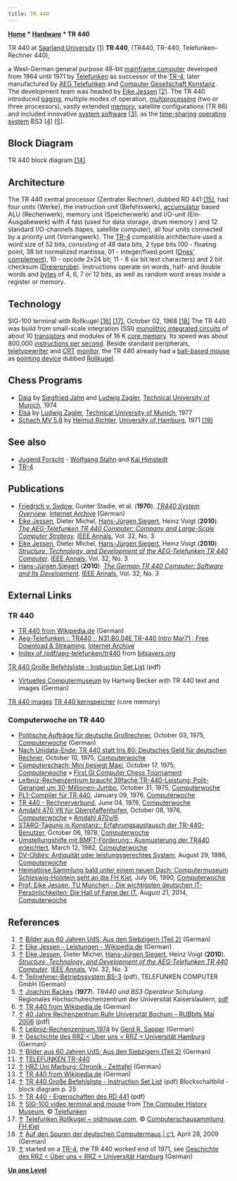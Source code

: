 ```yaml
---
title: TR 440
---
```

**[Home](Home "Home") \* [Hardware](Hardware "Hardware") \* TR 440**



 [](http://www.uni-saarland.de/info/universitaet/portraet/geschichte/bilder-aus-60-jahren-uds/70ziger2.html) TR 440 at [Saarland University](https://en.wikipedia.org/wiki/Saarland_University) <a id="cite-note-1" href="#cite-ref-1">[1]</a> 
**TR 440**, (TR440, TR-440, Telefunken-Rechner 440),  

a West-German general purpose 48-bit [mainframe computer](https://en.wikipedia.org/wiki/Mainframe_computer) developed from 1964 until 1971 by [Telefunken](https://en.wikipedia.org/wiki/Telefunken) as successor of the [TR-4](TR-4 "TR-4"), later manufactured by [AEG Telefunken](https://en.wikipedia.org/wiki/AEG) and [Computer Gesellschaft Konstanz](http://de.wikipedia.org/wiki/Computer_Gesellschaft_Konstanz). The development team was headed by [Eike Jessen](Mathematician#EJessen "Mathematician") <a id="cite-note-2" href="#cite-ref-2">[2]</a>. The TR 440 introduced [paging](https://en.wikipedia.org/wiki/Paging), multiple modes of operation, [multiprocessing](https://en.wikipedia.org/wiki/Multiprocessing) (two or three processors), vastly extended [memory](Memory "Memory"), satellite configurations (TR 86) and included innovative [system software](https://en.wikipedia.org/wiki/System_software) <a id="cite-note-3" href="#cite-ref-3">[3]</a>, as the [time-sharing](https://en.wikipedia.org/wiki/Time-sharing) [operating system](https://en.wikipedia.org/wiki/Operating_system) BS3 <a id="cite-note-4" href="#cite-ref-4">[4]</a> <a id="cite-note-5" href="#cite-ref-5">[5]</a>. 



## Block Diagram


 [](File:TR440Diagram.jpg) 
TR 440 block diagram <a id="cite-note-14" href="#cite-ref-14">[14]</a>



## Architecture


The TR 440 central processor (Zentraler Rechner), dubbed RD 441 <a id="cite-note-15" href="#cite-ref-15">[15]</a>, had four units (Werke), the instruction unit (Befehlswerk), [accumulator](https://en.wikipedia.org/wiki/Accumulator_%28computing%29) based ALU (Rechenwerk), memory unit (Speicherwerk) and I/O-unit (Ein- Ausgabewerk) with 4 fast (used for data storage, drum memory ) and 12 standard I/O-channels (tapes, satellite computer), all four units connected by a priority unit (Vorrangwerk). The [TR-4](TR-4 "TR-4") compatible architecture used a word size of 52 bits, consisting of 48 data bits, 2 type bits (00 - floating point, 38 bit normalized mantissa, 01 - integer/fixed point ([Ones' complement](https://en.wikipedia.org/wiki/Ones%27_complement)), 10 - opcode 2x24 bit, 11 - 8 six bit text characters) and 2 bit checksum ([Dreierprobe](https://en.wikipedia.org/wiki/Digit_sum)). Instructions operate on words, half- and double words and [bytes](Byte "Byte") of 4, 6, 7 or 12 bits, as well as random word areas inside a register or memory.



## Technology


 [](http://www.oldmouse.com/pics/misc/SIG-100.jpg) SIG-100 terminal with Rollkugel <a id="cite-note-16" href="#cite-ref-16">[16]</a> <a id="cite-note-17" href="#cite-ref-17">[17]</a>, October 02, 1968 <a id="cite-note-18" href="#cite-ref-18">[18]</a> 
The TR 440 was build from small-scale integration (SSI) [monolithic integrated circuits](https://en.wikipedia.org/wiki/Integrated_circuit) of about 10 [transistors](https://en.wikipedia.org/wiki/Transistors) and modules of 16 K [core memory](Memory "Memory"). Its speed was about 800,000 [instructions per second](https://en.wikipedia.org/wiki/Instructions_per_second). Beside standard peripherals, [teletypewriter](http://simple.wikipedia.org/wiki/Teletypewriter) and [CRT](https://en.wikipedia.org/wiki/Cathode_ray_tube) [monitor](https://en.wikipedia.org/wiki/Computer_monitor), the TR 440 already had a [ball-based mouse](https://en.wikipedia.org/wiki/Ball_mouse#Mechanical_mice) as [pointing device](https://en.wikipedia.org/wiki/Pointing_device) dubbed [Rollkugel](http://commons.wikimedia.org/wiki/File:Telefunken_Rollkugel_RKS_100-86.jpg). 



## Chess Programs


* [Daja](Daja "Daja") by [Siegfried Jahn](index.php?title=Siegfried_Jahn&action=edit&redlink=1 "Siegfried Jahn (page does not exist)") and [Ludwig Zagler](Ludwig_Zagler "Ludwig Zagler"), [Technical University of Munich](Technical_University_of_Munich "Technical University of Munich"), 1974
* [Elsa](Elsa "Elsa") by [Ludwig Zagler](Ludwig_Zagler "Ludwig Zagler"), [Technical University of Munich](Technical_University_of_Munich "Technical University of Munich"), 1977
* [Schach MV 5,6](Schach_MV_5,6 "Schach MV 5,6") by [Helmut Richter](Helmut_Richter "Helmut Richter"), [University of Hamburg](University_of_Hamburg "University of Hamburg"), 1971 <a id="cite-note-19" href="#cite-ref-19">[19]</a>


## See also


* [Jugend Forscht](Kai_Himstedt#Jugendforscht "Kai Himstedt") - [Wolfgang Stahn](index.php?title=Wolfgang_Stahn&action=edit&redlink=1 "Wolfgang Stahn (page does not exist)") and [Kai Himstedt](Kai_Himstedt "Kai Himstedt")
* [TR-4](TR-4 "TR-4")


## Publications


* [Friedrich v. Sydow](http://www.amazon.com/s/ref=dp_byline_sr_book_1?ie=UTF8&field-author=Friedrich+%C2%98v.%C2%9C+Sydow&search-alias=books&text=Friedrich+%C2%98v.%C2%9C+Sydow&sort=relevancerank), Gunter Stadie, et al. (**1970**). *[TR440 System Overview](https://archive.org/details/bitsavers_aegtelefunOverviewMar70_8297721)*. [Internet Archive](https://en.wikipedia.org/wiki/Internet_Archive) (German)
* [Eike Jessen](Mathematician#EJessen "Mathematician"), Dieter Michel, [Hans-Jürgen Siegert](http://genealogy.math.ndsu.nodak.edu/id.php?id=25498), Heinz Voigt (**2010**). *[The AEG-Telefunken TR 440 Computer: Company and Large-Scale Computer Strategy](http://www.computer.org/csdl/mags/an/2010/03/man2010030020-abs.html)*. [IEEE Annals](IEEE#Annals "IEEE"), Vol. 32, No. 3
* [Eike Jessen](Mathematician#EJessen "Mathematician"), Dieter Michel, [Hans-Jürgen Siegert](http://genealogy.math.ndsu.nodak.edu/id.php?id=25498), Heinz Voigt (**2010**). *[Structure, Technology, and Development of the AEG-Telefunken TR 440 Computer](http://www.computer.org/csdl/mags/an/2010/03/man2010030030-abs.html)*. [IEEE Annals](IEEE#Annals "IEEE"), Vol. 32, No. 3
* [Hans-Jürgen Siegert](http://genealogy.math.ndsu.nodak.edu/id.php?id=25498) (**2010**). *[The German TR 440 Computer: Software and Its Development](http://ieeexplore.ieee.org/search/searchresult.jsp?searchWithin=p_Authors:.QT.Siegert,%20H.-J..QT.&searchWithin=p_Author_Ids:38112157700&newsearch=true)*. [IEEE Annals](IEEE#Annals "IEEE"), Vol. 32, No. 3


## External Links


### TR 440


* [TR 440 from Wikipedia.de](http://de.wikipedia.org/wiki/TR_440) (German)
* [Aeg-Telefunken :: TR440 :: N31.B0.04E TR-440 Intro Mar71 : Free Download & Streaming](https://archive.org/details/bitsavers_aegtelefunR440IntroMar71_1528157), [Internet Archive](https://en.wikipedia.org/wiki/Internet_Archive)
* [Index of /pdf/aeg-telefunken/tr440](http://bitsavers.informatik.uni-stuttgart.de/pdf/aeg-telefunken/tr440/) from [bitsavers.org](http://bitsavers.informatik.uni-stuttgart.de/)


 [TR 440 Große Befehlsliste - Instruction Set List](http://bitsavers.informatik.uni-stuttgart.de/pdf/aeg-telefunken/tr440/RD441_InstructionSet_Oct70.pdf) (pdf)
 * [Virtuelles Computermuseum](http://www.hardiweb.de/compmuseum/seite1_computermuseum.htm) by Hartwig Becker with TR 440 text and images (German) 


 [TR 440 images](http://www.hardiweb.de/compmuseum/seite02-tr440/index.html) 
 [TR 440 kernspeicher](http://www.hardiweb.de/compmuseum/seite05-kernspeicher/index.html) (core memory)
### Computerwoche on TR 440


* [Politische Aufträge für deutsche Großrechner](http://www.computerwoche.de/a/politische-auftraege-fuer-deutsche-grossrechner,1205030), October 03, 1975, [Computerwoche](Computerworld#Woche "Computerworld") (German)
* [Nach Unidata-Ende: TR 440 statt Iris 80: Deutsches Geld für deutschen Rechner](http://www.computerwoche.de/a/deutsches-geld-fuer-deutschen-rechner,1205108), October 10, 1975, [Computerwoche](Computerworld#Woche "Computerworld")
* [Computerschach: Mini besiegt Maxi](http://www.computerwoche.de/a/computerschach-mini-besiegt-maxi,1205115), October 17, 1975, [Computerwoche](Computerworld#Woche "Computerworld") » [First GI Computer Chess Tournament](First_GI_Computer_Chess_Tournament "First GI Computer Chess Tournament")
* [Leibniz-Rechenzentrum braucht 39fache TR-440-Leistung: Polit-Gerangel um 30-Millionen-Jumbo](http://www.computerwoche.de/a/polit-gerangel-um-30-millionen-jumbo,1205227), October 31, 1975, [Computerwoche](Computerworld#Woche "Computerworld")
* [PL1-Compiler für TR 440](http://www.computerwoche.de/a/pl1-compiler-fuer-tr-440,1200431), January 09, 1976, [Computerwoche](Computerworld#Woche "Computerworld")
* [TR 440 - Rechnerverbund](http://www.computerwoche.de/a/tr-440-rechnerverbund,1201566), June 04, 1976, [Computerwoche](Computerworld#Woche "Computerworld")
* [Amdahl 470 V6 für Oberpfaffenhofen](http://www.computerwoche.de/a/amdahl-470-v6-fuer-oberpfaffenhofen,1202434), October 08, 1976, [Computerwoche](Computerworld#Woche "Computerworld") » [Amdahl 470v/6](Amdahl_470 "Amdahl 470")
* [STARG-Tagung in Konstanz:: Erfahrungsaustausch der TR-440-Benutzer](http://www.computerwoche.de/a/erfahrungsaustausch-der-tr-440-benutzer,1197132), October 06, 1978, [Computerwoche](Computerworld#Woche "Computerworld")
* [Umstellungshilfe mit BMFT-Förderung:: Ausmusterung der TR440 erleichtert](http://www.computerwoche.de/a/ausmusterung-der-tr440-erleichtert,1182160), March 12, 1982, [Computerwoche](Computerworld#Woche "Computerworld")
* [DV-OIdies: Antiquität oder leistungsgerechtes System](http://www.computerwoche.de/a/dv-oidies-antiquitaet-oder-leistungsgerechtes-system,1165740), August 29, 1986, [Computerwoche](Computerworld#Woche "Computerworld")
* [Heimatlose Sammlung bald unter einem neuen Dach: Computermuseum Schleswig-Holstein geht an die FH Kiel](http://www.computerwoche.de/a/computermuseum-schleswig-holstein-geht-an-die-fh-kiel,1146606), July 06, 1990, [Computerwoche](Computerworld#Woche "Computerworld")
* [Prof. Eike Jessen, TU München - Die wichtigsten deutschen IT-Persönlichkeiten: Die Hall of Fame der IT](http://www.computerwoche.de/a/die-hall-of-fame-der-it,3063396,17), August 21, 2014, [Computerwoche](Computerworld#Woche "Computerworld")


## References


1. <a id="cite-ref-1" href="#cite-note-1">↑</a> [Bilder aus 60 Jahren UdS: Aus den Siebzigern (Teil 2)](http://www.uni-saarland.de/info/universitaet/portraet/geschichte/bilder-aus-60-jahren-uds/70ziger2.html) (German)
2. <a id="cite-ref-2" href="#cite-note-2">↑</a> [Eike Jessen - Leistungen - Wikipedia.de](http://de.wikipedia.org/wiki/Eike_Jessen#Leistungen) (German)
3. <a id="cite-ref-3" href="#cite-note-3">↑</a> [Eike Jessen](Mathematician#EJessen "Mathematician"), Dieter Michel, [Hans-Jürgen Siegert](http://genealogy.math.ndsu.nodak.edu/id.php?id=25498), Heinz Voigt (**2010**). *[Structure, Technology, and Development of the AEG-Telefunken TR 440 Computer](http://www.computer.org/csdl/mags/an/2010/03/man2010030030-abs.html)*. [IEEE Annals](IEEE#Annals "IEEE"), Vol. 32, No. 3
4. <a id="cite-ref-4" href="#cite-note-4">↑</a> [Teilnehmer-Betriebssystem BS-3](http://www.online.uni-marburg.de/hrz/chronik/quellen/cgk-bs3-1975.pdf) (pdf), TELEFUNKEN COMPUTER GmbH (German)
5. <a id="cite-ref-5" href="#cite-note-5">↑</a> [Joachim Backes](http://www-user.rhrk.uni-kl.de/~backes/) (**1977**). *TR440­ und BS3­ Operateur­ Schulung*. Regionales Hochschulrechenzentrum der Universität Kaiserslautern, [pdf](http://www-user.rhrk.uni-kl.de/~backes/PDF/TR440-Operateur-Schulung-1977.pdf)
6. <a id="cite-ref-6" href="#cite-note-6">↑</a>  [TR 440 from Wikipedia.de](http://de.wikipedia.org/wiki/TR_440) (German)
7. <a id="cite-ref-7" href="#cite-note-7">↑</a> [40 Jahre Rechenzentrum Ruhr Universität Bochum - RUBbits Mai 2006](http://www.rz.ruhr-uni-bochum.de/imperia/md/content/rechenzentrum/pdfs/rubbits/rubbits17.pdf) (pdf)
8. <a id="cite-ref-8" href="#cite-note-8">↑</a> [Leibniz-Rechenzentrum 1974](http://www.qslnet.de/member/dj4kw/lrz.htm) by [Gerd R. Sapper](http://www.qslnet.de/member/dj4kw/index.htm) (German)
9. <a id="cite-ref-9" href="#cite-note-9">↑</a> [Geschichte des RRZ < Über uns < RRZ < Universität Hamburg](http://www.rrz.uni-hamburg.de/de/ueber-uns/geschichte-des-rrz.html) (German)
10. <a id="cite-ref-10" href="#cite-note-10">↑</a> [Bilder aus 60 Jahren UdS: Aus den Siebzigern (Teil 2)](http://www.uni-saarland.de/info/universitaet/portraet/geschichte/bilder-aus-60-jahren-uds/70ziger2.html) (German)
11. <a id="cite-ref-11" href="#cite-note-11">↑</a> [TELEFUNKEN TR-440](http://www.vaxman.de/historic_computers/telefunken/tr440/tr440.html)
12. <a id="cite-ref-12" href="#cite-note-12">↑</a> [HRZ Uni Marburg: Chronik - Zeittafel](http://www.online.uni-marburg.de/hrz/chronik/zeittafel.html) (German)
13. <a id="cite-ref-13" href="#cite-note-13">↑</a> [TR 440 from Wikipedia.de](http://de.wikipedia.org/wiki/TR_440) (German)
14. <a id="cite-ref-14" href="#cite-note-14">↑</a> [TR 440 Große Befehlsliste - Instruction Set List](http://bitsavers.informatik.uni-stuttgart.de/pdf/aeg-telefunken/tr440/RD441_InstructionSet_Oct70.pdf) (pdf) Blockschaltbild - block diagram p. 25
15. <a id="cite-ref-15" href="#cite-note-15">↑</a> [TR 440 - Eigenschaften des RD 441](http://bitsavers.informatik.uni-stuttgart.de/pdf/aeg-telefunken/tr440/RD441_CPU_Descr_Apr70.pdf) (pdf)
16. <a id="cite-ref-16" href="#cite-note-16">↑</a> [SIG-100 video terminal and mouse](http://www.computerhistory.org/revolution/input-output/14/346/1874) from [The Computer History Museum](The_Computer_History_Museum "The Computer History Museum"), © [Telefunken](https://en.wikipedia.org/wiki/Telefunken)
17. <a id="cite-ref-17" href="#cite-note-17">↑</a> [Telefunken Rollkugel ~ oldmouse.com](http://www.oldmouse.com/mouse/misc/telefunken.shtml), © [Computerschausammlung](https://www.fh-kiel.de/index.php?id=5531), [FH Kiel](http://de.wikipedia.org/wiki/Fachhochschule_Kiel)
18. <a id="cite-ref-18" href="#cite-note-18">↑</a> [Auf den Spuren der deutschen Computermaus | c't](http://www.heise.de/ct/meldung/Auf-den-Spuren-der-deutschen-Computermaus-216255.html), April 28, 2009 (German)
19. <a id="cite-ref-19" href="#cite-note-19">↑</a> started on a [TR-4](TR-4 "TR-4"), the TR 440 worked end of 1971, see [Geschichte des RRZ < Über uns < RRZ < Universität Hamburg](http://www.rrz.uni-hamburg.de/de/ueber-uns/geschichte-des-rrz.html) (German)

**[Up one Level](Hardware "Hardware")**







 
